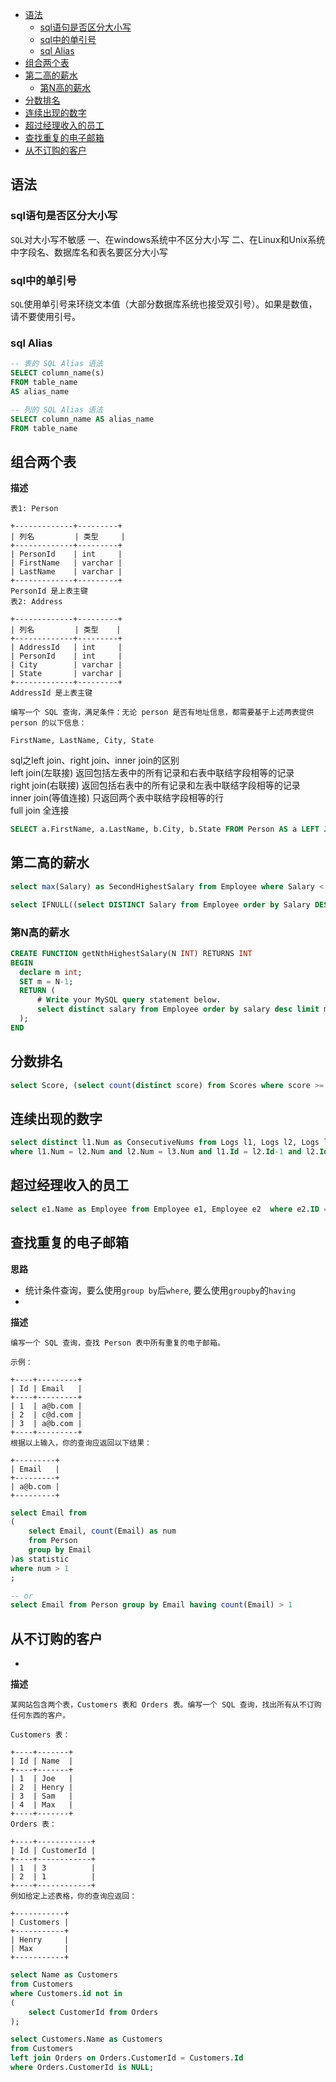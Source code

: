 <!-- TOC -->

- [语法](#语法)
    - [sql语句是否区分大小写](#sql语句是否区分大小写)
    - [sql中的单引号](#sql中的单引号)
    - [sql Alias](#sql-alias)
- [组合两个表](#组合两个表)
- [第二高的薪水](#第二高的薪水)
    - [第N高的薪水](#第n高的薪水)
- [分数排名](#分数排名)
- [连续出现的数字](#连续出现的数字)
- [超过经理收入的员工](#超过经理收入的员工)
- [查找重复的电子邮箱](#查找重复的电子邮箱)
- [从不订购的客户](#从不订购的客户)

<!-- /TOC -->
## 语法
### sql语句是否区分大小写
`SQL`对大小写不敏感
一、在windows系统中不区分大小写
二、在Linux和Unix系统中字段名、数据库名和表名要区分大小写

### sql中的单引号
`SQL`使用单引号来环绕文本值（大部分数据库系统也接受双引号）。如果是数值，请不要使用引号。

### sql Alias
```sql
-- 表的 SQL Alias 语法
SELECT column_name(s)
FROM table_name
AS alias_name

-- 列的 SQL Alias 语法
SELECT column_name AS alias_name
FROM table_name
```

## 组合两个表 

**描述**
```
表1: Person

+-------------+---------+
| 列名         | 类型     |
+-------------+---------+
| PersonId    | int     |
| FirstName   | varchar |
| LastName    | varchar |
+-------------+---------+
PersonId 是上表主键
表2: Address

+-------------+---------+
| 列名         | 类型    |
+-------------+---------+
| AddressId   | int     |
| PersonId    | int     |
| City        | varchar |
| State       | varchar |
+-------------+---------+
AddressId 是上表主键
 
编写一个 SQL 查询，满足条件：无论 person 是否有地址信息，都需要基于上述两表提供 person 的以下信息：

FirstName, LastName, City, State
```
sql之left join、right join、inner join的区别  
left join(左联接) 返回包括左表中的所有记录和右表中联结字段相等的记录   
right join(右联接) 返回包括右表中的所有记录和左表中联结字段相等的记录  
inner join(等值连接) 只返回两个表中联结字段相等的行  
full join 全连接  
``` sql
SELECT a.FirstName, a.LastName, b.City, b.State FROM Person AS a LEFT JOIN Address AS b ON a.PersonID=b.PersonID
```


## 第二高的薪水
``` sql
select max(Salary) as SecondHighestSalary from Employee where Salary < (select max(Salary) from Employee)

select IFNULL((select DISTINCT Salary from Employee order by Salary DESC limit 1,1), null) as SecondHighestSalary
```

### 第N高的薪水
``` sql
CREATE FUNCTION getNthHighestSalary(N INT) RETURNS INT
BEGIN
  declare m int;
  SET m = N-1;
  RETURN (
      # Write your MySQL query statement below.
      select distinct salary from Employee order by salary desc limit m,1
  );
END
```

## 分数排名
```sql
select Score, (select count(distinct score) from Scores where score >= s.Score) as Rank from Scores s order by Score desc; 
```

## 连续出现的数字
```sql
select distinct l1.Num as ConsecutiveNums from Logs l1, Logs l2, Logs l3 
where l1.Num = l2.Num and l2.Num = l3.Num and l1.Id = l2.Id-1 and l2.Id = l3.Id-1
```

## 超过经理收入的员工
```sql
select e1.Name as Employee from Employee e1, Employee e2  where e2.ID = e1.ManagerId and e2.Salary < e1.Salary 
```

## 查找重复的电子邮箱

**思路**
- 统计条件查询，要么使用`group by`后`where`, 要么使用`groupby`的`having`
- 
**描述**
```
编写一个 SQL 查询，查找 Person 表中所有重复的电子邮箱。

示例：

+----+---------+
| Id | Email   |
+----+---------+
| 1  | a@b.com |
| 2  | c@d.com |
| 3  | a@b.com |
+----+---------+
根据以上输入，你的查询应返回以下结果：

+---------+
| Email   |
+---------+
| a@b.com |
+---------+
```
```sql
select Email from
(
    select Email, count(Email) as num
    from Person 
    group by Email
)as statistic
where num > 1
;

-- or
select Email from Person group by Email having count(Email) > 1
```

## 从不订购的客户
- 
**描述**
```
某网站包含两个表，Customers 表和 Orders 表。编写一个 SQL 查询，找出所有从不订购任何东西的客户。

Customers 表：

+----+-------+
| Id | Name  |
+----+-------+
| 1  | Joe   |
| 2  | Henry |
| 3  | Sam   |
| 4  | Max   |
+----+-------+
Orders 表：

+----+------------+
| Id | CustomerId |
+----+------------+
| 1  | 3          |
| 2  | 1          |
+----+------------+
例如给定上述表格，你的查询应返回：

+-----------+
| Customers |
+-----------+
| Henry     |
| Max       |
+-----------+
```

```sql
select Name as Customers
from Customers 
where Customers.id not in
(
    select CustomerId from Orders
);

select Customers.Name as Customers
from Customers
left join Orders on Orders.CustomerId = Customers.Id
where Orders.CustomerId is NULL;

```